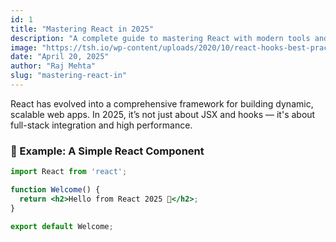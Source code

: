 ```yaml
---
id: 1
title: "Mastering React in 2025"
description: "A complete guide to mastering React with modern tools and practices."
image: "https://tsh.io/wp-content/uploads/2020/10/react-hooks-best-practices-lead_.jpg"
date: "April 20, 2025"
author: "Raj Mehta"
slug: "mastering-react-in"
---
```


React has evolved into a comprehensive framework for building dynamic, scalable web apps. In 2025, it’s not just about JSX and hooks — it's about full-stack integration and high performance.

### 🚀 Example: A Simple React Component

```jsx showLineNumbers {3}
import React from 'react';

function Welcome() {
  return <h2>Hello from React 2025 👋</h2>;
}

export default Welcome;
